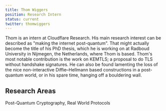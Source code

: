 ```yaml
---
title: Thom Wiggers
position: Research Intern
status: current
twitter: thomwiggers
---
```


Thom is an intern at Cloudflare Research. His main research interest can be described as "making the internet post-quantum". That might actually become the title of his PhD thesis, which he is working on at Radboud University in Nijmegen, the Netherlands, where Thom is based. Thom's most notable contribution is the work on KEMTLS; a proposal to do TLS without handshake signatures. He can also be found lamenting the loss of the nice non-interactive Diffie–Hellmann based constructions in a post-quantum world, or in his spare time, hanging off a bouldering wall.

## Research Areas 
Post-Quantum Cryptography, Real World Protocols

